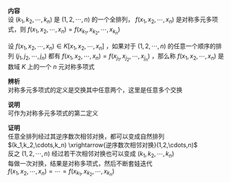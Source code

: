 **内容**    
设 $(k_1,k_2,\cdots,k_n)$ 是 $(1,2,\cdots,n)$ 的一个全排列， $f(x_1,x_2,\cdots,x_n)$ 是对称多元多项式，则 $f(x_1,x_2,\cdots,x_n)=f(x_{k_1},x_{k_2},\cdots,x_{k_n})$     
    
设 $f(x_1,x_2,\cdots,x_n)\in K[x_1,x_2,\cdots,x_n]$ ，如果对于 $(1,2,\cdots,n)$ 的任意一个顺序的排列 $(j_1,j_2,\cdots,j_n)$ 都有 $f(x_1,x_2,\cdots,x_n)=f(x_{j_1},x_{j_2},\cdots,x_{j_n})$ ，那么称 $f(x_1,x_2,\cdots,x_n)$ 是数域 $K$ 上的一个 $n$ 元对称多项式    
    
**辨析**    
对称多元多项式的定义是交换其中任意两个，这里是任意多个交换    
    
**说明**    
可作为对称多元多项式的第二定义    
    
**证明**    
任意全排列经过其逆序数次相邻对换，都可以变成自然排列    
 $(k_1,k_2,\cdots,k_n)    
\xrightarrow{逆序数次相邻对换}(1,2,\cdots,n)$     
反之 $(1,2,\cdots,n)$ 经过若干次相邻对换也可以变成 $(k_1,k_2,\cdots,k_n)$     
每做一次对换，结果是对称多项式，然后不断套娃迭代    
 $f(x_1,x_2,\cdots,x_n)=\cdots=f(x_{k_1},x_{k_2},\cdots,x_{k_n})$     

